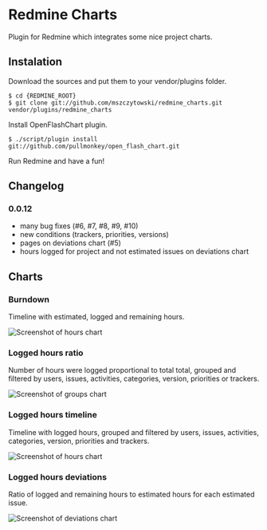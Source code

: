 Redmine Charts
==============

Plugin for Redmine which integrates some nice project charts.

## Instalation

Download the sources and put them to your vendor/plugins folder.

    $ cd {REDMINE_ROOT}
    $ git clone git://github.com/mszczytowski/redmine_charts.git vendor/plugins/redmine_charts

Install OpenFlashChart plugin. 

    $ ./script/plugin install git://github.com/pullmonkey/open_flash_chart.git

Run Redmine and have a fun!

## Changelog

### 0.0.12

- many bug fixes (#6, #7, #8, #9, #10)
- new conditions (trackers, priorities, versions)
- pages on deviations chart (#5)
- hours logged for project and not estimated issues on deviations chart

## Charts

### Burndown

Timeline with estimated, logged and remaining hours.

![Screenshot of hours chart](http://farm4.static.flickr.com/3487/3219872709_03a137e740_o.jpg)

### Logged hours ratio

Number of hours were logged proportional to total total, grouped and filtered by users, issues, activities, categories, version, priorities or trackers.

![Screenshot of groups chart](http://farm4.static.flickr.com/3313/3220723922_64540005a0_o.jpg)

### Logged hours timeline

Timeline with logged hours, grouped and filtered by users, issues, activities, categories, version, priorities and trackers.

![Screenshot of hours chart](http://farm4.static.flickr.com/3112/3220723804_2b274e7e2f_o.jpg)

### Logged hours deviations

Ratio of logged and remaining hours to estimated hours for each estimated issue.

![Screenshot of deviations chart](http://farm4.static.flickr.com/3441/3219872389_4f1d105c1d_o.jpg)